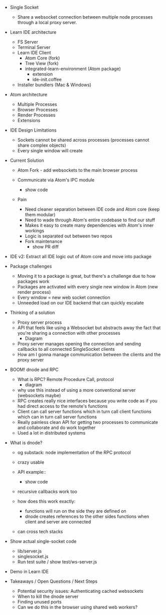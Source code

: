 - Single Socket
  - Share a websocket connection between multiple node processes through a local proxy server.

- Learn IDE architecture
  - FS Server
  - Terminal Server
  - Learn IDE Client
    - Atom Core (fork)
    - Tree View (fork)
    - integrated-learn-environment (Atom package)
      - extension
      - ide-init.coffee
  - Installer bundlers (Mac & Windows)

- Atom architecture
  - Multiple Processes
  - Browser Processes
  - Render Processes
  - Extensions

- IDE Design Limitations
  - Sockets cannot be shared across processes (processes cannot share complex objects)
  - Every single window will create

- Current Solution
  - Atom Fork - add websockets to the main browser process
  - Communicate via Atom's IPC module
    - show code

  - Pain
    - Need cleaner separation between IDE code and Atom core (keep them modular)
    - Need to wade through Atom's entire codebase to find our stuff
    - Makes it easy to create many dependencies with Atom's inner workings
    - Logic is separated out between two repos
    - Fork maintenance
      - show PR diff

- IDE v2: Extract all IDE logic out of Atom core and move into package

- Package challenges
  - Moving  it to a package is great, but there's a challenge due to how packages work
  - Packages are activated with every single new window in Atom (new render process) 
  - Every window = new web socket connection
  - Unneeded load on our IDE backend that can quickly escalate

- Thinking of a solution
  - Proxy server process
  - API that feels like using a Websocket but abstracts away the fact that you're sharing a connection with other processes
    - Diagram
  - Proxy server manages opening the connection and sending callbacks to all connected SingleSocket clients
  - How am I gonna manage communication between the clients and the proxy server

- BOOM! dnode and RPC
  - What is RPC? Remote Procedure Call, protocol
    - diagram
  - why use this instead of using a more conventional server (websockets maybe)
  - RPC creates really nice interfaces because you write code as if you had direct access to the remote's functions
  - Client can call server functions which in turn call client functions which can in turn call server functions
  - Really painless clean API for getting two processes to communicate and collaborate and do work together
  - Used a lot in distributed systems

- What is dnode?
  - og substack: node implementation of the RPC protocol
  - crazy usable
  - API example::
    - show code
  - recursive callbacks work too

  - how does this work exactly:
    - functions will run on the side they are defined on
    - dnode creates references to the other sides functions when client and server are connected

  - can cross tech stacks

- Show actual single-socket code
  - lib/server.js
  - singlesocket.js
  - Run test suite  / show test/ws-server.js

- Demo in Learn IDE

- Takeaways / Open Questions / Next Steps
  - Potential security issues: Authenticating cached websockets
  - When to kill the dnode server
  - Finding unused ports
  - Can we do this in the browser using shared web workers?
